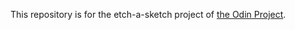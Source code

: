 This repository is for the etch-a-sketch project of [the Odin Project](https:www.theodinproject.com).